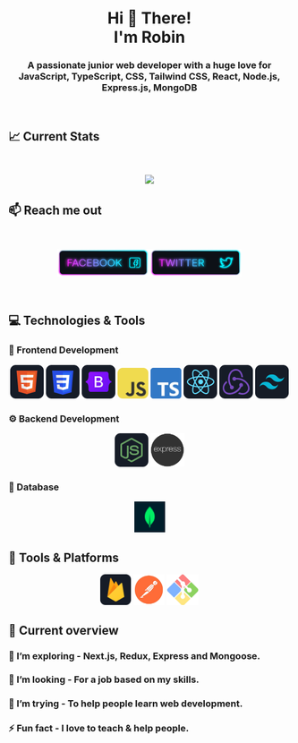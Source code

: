 <h1 align="center">Hi 👋 There! <br /> I'm Robin</h1>
<h3 align="center">
A passionate junior web developer with a huge love for JavaScript, TypeScript, CSS, Tailwind CSS, React, Node.js, Express.js, MongoDB</h3>
<br />

## :chart_with_upwards_trend: Current Stats

<br />
<p align="center">
  <img width="60%" src="https://github-readme-streak-stats.herokuapp.com?user=robin0787&theme=react&hide_border=true&background=0E151F&stroke=0E151F&fire=FF1CF7&sideLabels=00F0FF&currStreakNum=FF1CF7&ring=FF1CF7&currStreakLabel=FF1CF7&sideNums=00F0FF" />
</p>

## :mailbox: Reach me out

<br />

[<p align="center"><img height="50" width="165" src="https://github.com/Robin0787/Robin0787/blob/main/images/icons/Facebook.png">](https://facebook.com/robinhossen636)[<img height="50" width="165" src="./images/icons/Twitter.png"> </p>](https://twitter.com/robinhossen636)

<br />

## 💻 Technologies & Tools

### 🚀 Frontend Development

<p align="center">
  <img src="./images/icons/HTML.png" />
  <img src="./images/icons/css.png" />
  <img src="./images/icons/Bootsrap.png" />
  <img src="./images/icons/JavaScript.png" height="55"/>
  <img src="./images/icons/ts.png" height="55"/>
  <img src="./images/icons/react.png" />
  <img src="./images/icons/redux.png" />
  <img src="./images/icons/tailwind.png" />
</p>

### ⚙️ Backend Development

<p align="center">
  <img src="./images/icons/node.png" />
  <img height="60" src="./images/icons/express.png" />
</p>

### 📂 Database

<p align="center">
  <img src="./images/icons/mongo.png" height="55"/>
</p>

## 🔧 Tools & Platforms

<p align="center">
  <img src="./images/icons/firebase.png" height="55"/>
  <img src="./images/icons/postman.png" height="55"/>
  <img src="./images/icons/git.png" height="55" />
</p>

## :eyes: Current overview

<!-- ### 🔭 I’m working - In Programming Hero. -->

### 🌱 I’m exploring - Next.js, Redux, Express and Mongoose.

### 👯 I’m looking - For a job based on my skills.

### 🤔 I’m trying - To help people learn web development.

### ⚡ Fun fact - I love to teach & help people.

<br />
